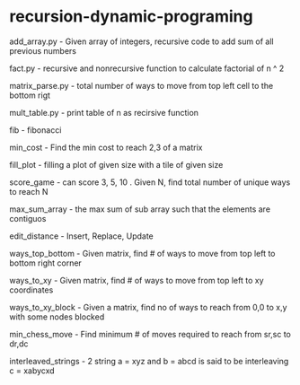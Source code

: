 # recursion-dynamic-programing

add_array.py - Given array of integers, recursive code to add sum of all previous numbers
 
fact.py - recursive and nonrecursive function to calculate factorial of n ^ 2
 
matrix_parse.py - total number of ways to move from top left cell to the bottom rigt 
 
mult_table.py - print table of n as recirsive function
 
fib - fibonacci
 
min_cost - Find the min cost to reach 2,3 of a matrix
 
fill_plot - filling a plot of given size with a tile of given size
 
score_game - can score 3, 5, 10 . Given N, find total number of unique ways to reach N
 
max_sum_array - the max sum of sub array such that the elements are contiguos
 
edit_distance - Insert, Replace, Update 

ways_top_bottom - Given matrix, find # of ways to move from top left to bottom right corner

ways_to_xy - Given matrix, find # of ways to move from top left to xy coordinates

ways_to_xy_block - Given a matrix, find no of ways to reach from 0,0 to x,y with some nodes blocked

min_chess_move - Find minimum # of moves required to reach from sr,sc to dr,dc

interleaved_strings - 2 string a = xyz and b = abcd is said to be interleaving c = xabycxd

